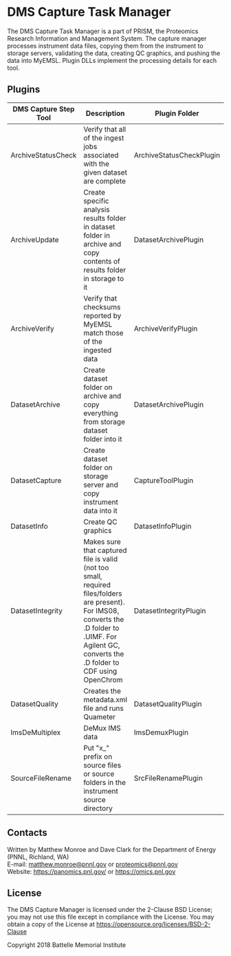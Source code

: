 # DMS Capture Task Manager

The DMS Capture Task Manager is a part of PRISM, the
Proteomics Research Information and Management System.
The capture manager processes instrument data files, copying them
from the instrument to storage servers, validating the data, 
creating QC graphics, and pushing the data into MyEMSL.
Plugin DLLs implement the processing details for each tool.

## Plugins

| DMS Capture Step Tool | Description | Plugin Folder | Plugin DLL | 
|-----------------------|-------------|---------------|------------|
| ArchiveStatusCheck | Verify that all of the ingest jobs associated with the given dataset are complete | ArchiveStatusCheckPlugin | ArchiveStatusCheckPlugin.dll |
| ArchiveUpdate | Create specific analysis results folder in dataset folder in archive and copy contents of results folder in storage to it | DatasetArchivePlugin | DatasetArchivePlugin.dll |
| ArchiveVerify | Verify that checksums reported by MyEMSL match those of the ingested data | ArchiveVerifyPlugin | ArchiveVerifyPlugin.dll |
| DatasetArchive | Create dataset folder on archive and copy everything from storage dataset folder into it | DatasetArchivePlugin | DatasetArchivePlugin.dll |
| DatasetCapture | Create dataset folder on storage server and copy instrument data into it | CaptureToolPlugin | CaptureToolPlugin.dll |
| DatasetInfo | Create QC graphics | DatasetInfoPlugin | DatasetInfoPlugin.dll |
| DatasetIntegrity | Makes sure that captured file is valid (not too small, required files/folders are present). For IMS08, converts the .D folder to .UIMF. For Agilent GC, converts the .D folder to CDF using OpenChrom | DatasetIntegrityPlugin | DatasetIntegrityPlugin.dll |
| DatasetQuality | Creates the metadata.xml file and runs Quameter | DatasetQualityPlugin | DatasetQualityPlugin.dll |
| ImsDeMultiplex | DeMux IMS data | ImsDemuxPlugin | ImsDemuxPlugin.dll |
| SourceFileRename | Put "x_" prefix on source files or source folders in the instrument source directory | SrcFileRenamePlugin | SrcFileRenamePlugin.dll |
	
## Contacts

Written by Matthew Monroe and Dave Clark for the Department of Energy (PNNL, Richland, WA) \
E-mail: matthew.monroe@pnnl.gov or proteomics@pnnl.gov \
Website: https://panomics.pnl.gov/ or https://omics.pnl.gov

## License

The DMS Capture Manager is licensed under the 2-Clause BSD License; 
you may not use this file except in compliance with the License.  You may obtain 
a copy of the License at https://opensource.org/licenses/BSD-2-Clause

Copyright 2018 Battelle Memorial Institute
